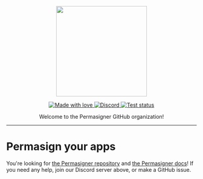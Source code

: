 <p align="center">
  <img src="https://static.itsnebula.net/permasigner-title.png" width="240" />
</p>

<p align="center">
  <a href="#">
    <img src="https://img.shields.io/badge/made%20with-love-E760A4.svg" alt="Made with love">
  </a>
  <a href="https://dsc.gg/permasigner" target="_blank">
    <img src="https://img.shields.io/discord/1001905994458206229?label=discord" alt="Discord">
  </a>
  <a href="https://github.com/permasigner/permasigner/actions" target="_blank">
    <img src="https://img.shields.io/github/workflow/status/permasigner/permasigner/Test%20script/main.svg" alt="Test status">
  </a>
</p>

<p align="center">
Welcome to the Permasigner GitHub organization!
</p>

---

# Permasign your apps

You're looking for [the Permasigner repository](https://github.com/permasigner/permasigner) and [the Permasigner docs](https://permasigner.itsnebula.net)! If you need any help, join our Discord server above, or make a GitHub issue.
